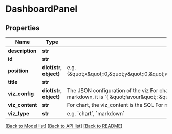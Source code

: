 # DashboardPanel

## Properties
Name | Type | Description | Notes
------------ | ------------- | ------------- | -------------
**description** | **str** |  | [optional] 
**id** | **str** |  | [optional] 
**position** | **dict(str, object)** | e.g. {\&quot;x\&quot;:0,\&quot;y\&quot;:0,\&quot;w\&quot;:6,\&quot;h\&quot;:2,\&quot;nextX\&quot;:6,\&quot;nextY\&quot;:2} | [optional] 
**title** | **str** |  | [optional] 
**viz_config** | **dict(str, object)** | The JSON configuration of the viz For chart, it is &#x60;{ \&quot;chart_type\&quot;: \&quot;line\&quot;, ...  }&#x60; For markdown, it is &#x60;{ \&quot;favour\&quot;: \&quot;github\&quot;, ...  }&#x60; | [optional] 
**viz_content** | **str** | For chart, the viz_content is the SQL For markdown, the viz_content is the markdown itself | [optional] 
**viz_type** | **str** | e.g. &#x60;chart&#x60;, &#x60;markdown&#x60; | [optional] 

[[Back to Model list]](../README.md#documentation-for-models) [[Back to API list]](../README.md#documentation-for-api-endpoints) [[Back to README]](../README.md)

